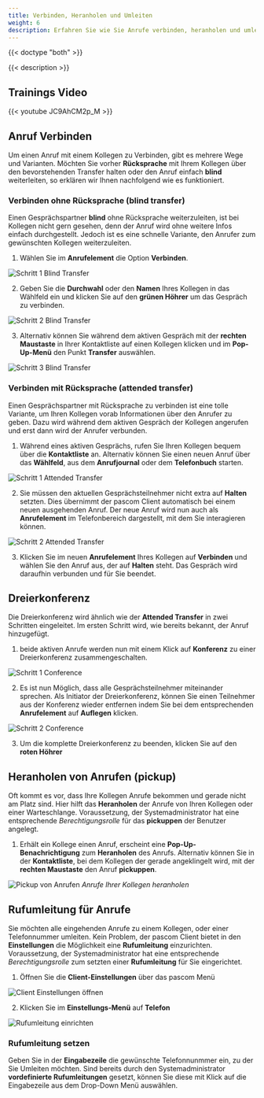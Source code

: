 ```yaml
---
title: Verbinden, Heranholen und Umleiten
weight: 6
description: Erfahren Sie wie Sie Anrufe verbinden, heranholen und umleiten können.
---
```


{{< doctype "both" >}}
 
{{< description >}}

## Trainings Video

{{< youtube JC9AhCM2p_M >}} 


## Anruf Verbinden

Um einen Anruf mit einem Kollegen zu Verbinden, gibt es mehrere Wege und Varianten. Möchten Sie vorher **Rücksprache** mit Ihrem Kollegen über den bevorstehenden Transfer halten oder den Anruf einfach **blind** weiterleiten, so erklären wir Ihnen nachfolgend wie es funktioniert. 

### Verbinden ohne Rücksprache (blind transfer)

Einen Gesprächspartner **blind** ohne Rücksprache weiterzuleiten, ist bei Kollegen nicht gern gesehen, denn der Anruf wird ohne weitere Infos einfach durchgestellt. Jedoch ist es eine schnelle Variante, den Anrufer zum gewünschten Kollegen weiterzuleiten.

1. Wählen Sie im **Anrufelement** die Option **Verbinden**.

![Schritt 1 Blind Transfer](transfer_blind_1.de.jpg)
</br>

2. Geben Sie die **Durchwahl** oder den **Namen** Ihres Kollegen in das Wählfeld ein und klicken Sie auf den **grünen Höhrer** um das Gespräch zu verbinden.

![Schritt 2 Blind Transfer](transfer_blind_2.de.jpg)
</br>

3. Alternativ können Sie während dem aktiven Gespräch mit der **rechten Maustaste** in Ihrer Kontaktliste auf einen Kollegen klicken und im **Pop-Up-Menü** den Punkt **Transfer** auswählen. 

![Schritt 3 Blind Transfer](transfer_blind_3.de.jpg)
</br>


### Verbinden mit Rücksprache (attended transfer)

Einen Gesprächspartner mit Rücksprache zu verbinden ist eine tolle Variante, um Ihren Kollegen vorab Informationen über den Anrufer zu geben. Dazu wird während dem aktiven Gespräch der Kollegen angerufen und erst dann wird der Anrufer verbunden.

1. Während eines aktiven Gesprächs, rufen Sie Ihren Kollegen bequem über die **Kontaktliste** an. Alternativ können Sie einen neuen Anruf über das **Wählfeld**, aus dem **Anrufjournal** oder dem **Telefonbuch** starten.

![Schritt 1 Attended Transfer](transfer_attended_1.de.jpg)
</br>

2. Sie müssen den aktuellen Gesprächsteilnehmer nicht extra auf **Halten** setzten. Dies übernimmt der pascom Client automatisch bei einem neuen ausgehenden Anruf. Der neue Anruf wird nun auch als **Anrufelement** im Telefonbereich dargestellt, mit dem Sie interagieren können.

![Schritt 2 Attended Transfer](transfer_attended_2.de.jpg)
</br>

3. Klicken Sie im neuen **Anrufelement** Ihres Kollegen auf **Verbinden** und wählen Sie den Anruf aus, der auf **Halten** steht. Das Gespräch wird daraufhin verbunden und für Sie beendet. 

## Dreierkonferenz

Die Dreierkonferenz wird ähnlich wie der **Attended Transfer** in zwei Schritten eingeleitet. Im ersten Schritt wird, wie bereits bekannt, der Anruf hinzugefügt.

1. beide aktiven Anrufe werden nun mit einem Klick auf **Konferenz** zu einer Dreierkonferenz zusammengeschalten.

![Schritt 1 Conference](conference_start.de.jpg)
</br>

2. Es ist nun Möglich, dass alle Gesprächsteilnehmer miteinander sprechen. Als Initiator der Dreierkonferenz, können Sie einen Teilnehmer aus der Konferenz wieder entfernen indem Sie bei dem entsprechenden **Anrufelement** auf **Auflegen** klicken.

![Schritt 2 Conference](conference_active.de.jpg)
</br>

3. Um die komplette Dreierkonferenz zu beenden, klicken Sie auf den **roten Höhrer**

## Heranholen von Anrufen (pickup)

Oft kommt es vor, dass Ihre Kollegen Anrufe bekommen und gerade nicht am Platz sind. Hier hilft das **Heranholen** der Anrufe von Ihren Kollegen oder einer Warteschlange. Voraussetzung, der Systemadministrator hat eine entsprechende *Berechtigungsrolle* für das **pickuppen** der Benutzer angelegt. 

1. Erhält ein Kollege einen Anruf, erscheint eine **Pop-Up-Benachrichtigung** zum **Heranholen** des Anrufs. Alternativ können Sie in der **Kontaktliste**, bei dem Kollegen der gerade angeklingelt wird, mit der **rechten Maustaste** den Anruf **pickuppen**.

![Pickup von Anrufen](pickup.de.jpg)
*Anrufe Ihrer Kollegen heranholen*
</br>

## Rufumleitung für Anrufe

Sie möchten alle eingehenden Anrufe zu einem Kollegen, oder einer Telefonnummer umleiten. Kein Problem, der pascom Client bietet in den **Einstellungen** die Möglichkeit eine **Rufumleitung** einzurichten. Voraussetzung, der Systemadministrator hat eine entsprechende *Berechtigungsrolle* zum setzten einer **Rufumleitung** für Sie eingerichtet. 

1. Öffnen Sie die **Client-Einstellungen** über das pascom Menü


![Client Einstellungen öffnen](open_clientsettings.jpg)
</br>

2. Klicken Sie im **Einstellungs-Menü** auf **Telefon**


![Rufumleitung einrichten](callforwarding.de.jpg)
</br>

### Rufumleitung setzen

Geben Sie in der **Eingabezeile** die gewünschte Telefonnunmmer ein, zu der Sie Umleiten möchten. Sind bereits durch den Systemadministrator **vordefinierte Rufumleitungen** gesetzt, können Sie diese mit Klick auf die Eingabezeile aus dem Drop-Down Menü auswählen.

<br />
